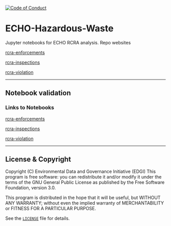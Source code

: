  [![Code of Conduct](https://img.shields.io/badge/%E2%9D%A4-code%20of%20conduct-blue.svg?style=flat)](https://github.com/edgi-govdata-archiving/overview/blob/master/CONDUCT.md)

# ECHO-Hazardous-Waste
Jupyter notebooks for ECHO RCRA analysis.
Repo websites

[rcra-enforcements](https://colab.research.google.com/github/edgi-govdata-archiving/ECHO-Hazardous-Waste/blob/master/rcra-enforcements.ipynb)

[rcra-inspections](https://colab.research.google.com/github/edgi-govdata-archiving/ECHO-Hazardous-Waste/blob/master/rcra-inspections.ipynb)

[rcra-violation](https://colab.research.google.com/github/edgi-govdata-archiving/ECHO-Hazardous-Waste/blob/master/rcra-violation.ipynb)

---
## Notebook validation

### Links to Notebooks
[rcra-enforcements](https://colab.research.google.com/github/edgi-govdata-archiving/ECHO-Hazardous-Waste/blob/master/rcra-enforcements.ipynb)

[rcra-inspections](https://colab.research.google.com/github/edgi-govdata-archiving/ECHO-Hazardous-Waste/blob/master/rcra-inspections.ipynb)

[rcra-violation](https://colab.research.google.com/github/edgi-govdata-archiving/ECHO-Hazardous-Waste/blob/master/rcra-violation.ipynb)

---

## License & Copyright

Copyright (C) <year> Environmental Data and Governance Initiative (EDGI)
This program is free software: you can redistribute it and/or modify it under the terms of the GNU General Public License as published by the Free Software Foundation, version 3.0.

This program is distributed in the hope that it will be useful, but WITHOUT ANY WARRANTY; without even the implied warranty of MERCHANTABILITY or FITNESS FOR A PARTICULAR PURPOSE.

See the [`LICENSE`](/LICENSE) file for details.

